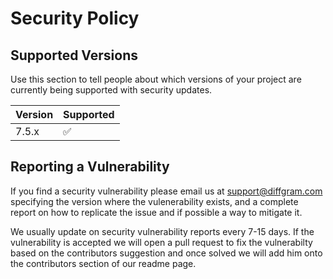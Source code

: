 # Security Policy

## Supported Versions

Use this section to tell people about which versions of your project are
currently being supported with security updates.

| Version | Supported          |
| ------- | ------------------ |
| 7.5.x   | :white_check_mark: |


## Reporting a Vulnerability

If you find a security vulnerability please email us
at support@diffgram.com specifying the version where the vulenerability
exists, and a complete report on how to replicate the issue and if possible
a way to mitigate it.

We usually update on security vulnerability reports every 7-15 days. If the vulnerability
is accepted we will open a pull request to fix the vulnerabilty based on the contributors
suggestion and once solved we will add him onto the contributors section of our readme page.
